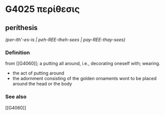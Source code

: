 # G4025 περίθεσις

## períthesis

_(per-ith'-es-is | peh-REE-theh-sees | pay-REE-thay-sees)_

### Definition

from [[G4060]]; a putting all around, i.e., decorating oneself with; wearing.

- the act of putting around
- the adornment consisting of the golden ornaments wont to be placed around the head or the body

### See also

[[G4060]]

